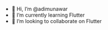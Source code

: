 - 👋 Hi, I’m @adimunawar
- 🌱 I’m currently learning Flutter
- 💞️ I’m looking to collaborate on Flutter


<!---
adimunawar/adimunawar is a ✨ special ✨ repository because its `README.md` (this file) appears on your GitHub profile.
You can click the Preview link to take a look at your changes.
--->
